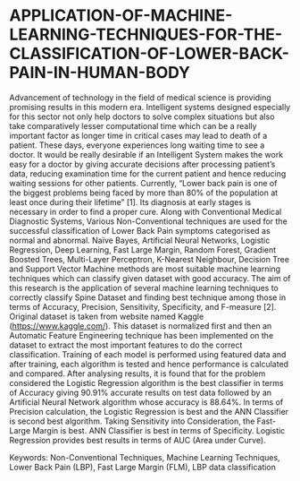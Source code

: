 # APPLICATION-OF-MACHINE-LEARNING-TECHNIQUES-FOR-THE-CLASSIFICATION-OF-LOWER-BACK-PAIN-IN-HUMAN-BODY


Advancement of technology in the field of medical science is providing promising results in this modern era. Intelligent systems designed especially for this sector not only help doctors to solve complex situations but also take comparatively lesser computational time which can be a really important factor as longer time in critical cases may lead to death of a patient. These days, everyone experiences long waiting time to see a doctor. It would be really desirable if an Intelligent System makes the work easy for a doctor by giving accurate decisions after processing patient’s data, reducing examination time for the current patient and hence reducing waiting sessions for other patients. 
Currently, “Lower back pain is one of the biggest problems being faced by more than 80% of the population at least once during their lifetime” [1]. Its diagnosis at early stages is necessary in order to find a proper cure. Along with Conventional Medical Diagnostic Systems, Various Non-Conventional techniques are used for the successful classification of Lower Back Pain symptoms categorised as normal and abnormal. Naïve Bayes, Artificial Neural Networks, Logistic Regression, Deep Learning, Fast Large Margin, Random Forest, Gradient Boosted Trees, Multi-Layer Perceptron, K-Nearest Neighbour, Decision Tree and Support Vector Machine methods are most suitable machine learning techniques which can classify given dataset with good accuracy. 
The aim of this research is the application of several machine learning techniques to correctly classify Spine Dataset and finding best technique among those in terms of Accuracy, Precision, Sensitivity, Specificity, and F-measure [2]. Original dataset is taken from website named Kaggle (https://www.kaggle.com/). This dataset is normalized first and then an Automatic Feature Engineering technique has been implemented on the dataset to extract the most important features to do the correct classification. Training of each model is performed using featured data and after training, each algorithm is tested and hence performance is calculated and compared. 
After analysing results, it is found that for the problem considered the Logistic Regression algorithm is the best classifier in terms of Accuracy giving 90.91% accurate results on test data followed by an Artificial Neural Network algorithm whose accuracy is 88.64%. In terms of Precision calculation, the Logistic Regression is best and the ANN Classifier is second best algorithm. Taking Sensitivity into Consideration, the Fast-Large Margin is best. ANN Classifier is best in terms of Specificity. Logistic Regression provides best results in terms of AUC (Area under Curve). 




Keywords: Non-Conventional Techniques, Machine Learning Techniques, Lower Back Pain (LBP), Fast Large Margin (FLM), LBP data classification

